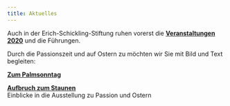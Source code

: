 ```yaml
---
title: Aktuelles
---
```

Auch in der Erich-Schickling-Stiftung ruhen vorerst die [**Veranstaltungen 2020**](/veranstaltungen/2020/) und die Führungen. 

Durch die Passionszeit und auf Ostern zu möchten wir Sie mit Bild und Text begleiten:
   
[**Zum Palmsonntag**](/bildgedanken/20200404palmsonntag/)
     
[**Aufbruch zum Staunen**](/veranstaltungen/2020/leitershofenausstellung/)   
Einblicke in die Ausstellung zu Passion und Ostern